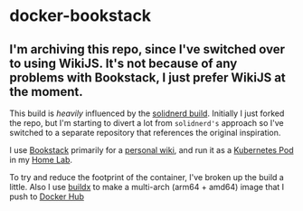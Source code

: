 # docker-bookstack

## I'm archiving this repo, since I've switched over to using WikiJS. It's not because of any problems with Bookstack, I just prefer WikiJS at the moment.

This build is _heavily_ influenced by the [solidnerd build](https://github.com/solidnerd/docker-bookstack). Initially I just forked the repo, but I'm starting to divert a lot from `solidnerd's` approach so I've switched to a separate repository that references the original inspiration.

I use [Bookstack](https://github.com/BookStackApp/BookStack) primarily for a [personal wiki](https://skj.wiki), and run it as a [Kubernetes Pod](https://github.com/ttyS0/kubernetes/tree/master/bookstack) in my [Home Lab](https://skj.wiki/books/home-lab).

To try and reduce the footprint of the container, I've broken up the build a little. Also I use [buildx](https://docs.docker.com/buildx/working-with-buildx/) to make a multi-arch (arm64 + amd64) image that I push to [Docker Hub](https://hub.docker.com/repository/docker/ttys0/bookstack)

